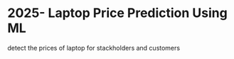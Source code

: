 # 2025- Laptop Price Prediction Using ML
detect the prices of laptop for stackholders and customers
